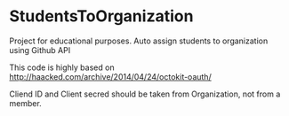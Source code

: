 # StudentsToOrganization
Project for educational purposes. Auto assign students to organization using Github API

This code is highly based on http://haacked.com/archive/2014/04/24/octokit-oauth/

Cliend ID and Client secred should be taken from Organization, not from a member.
